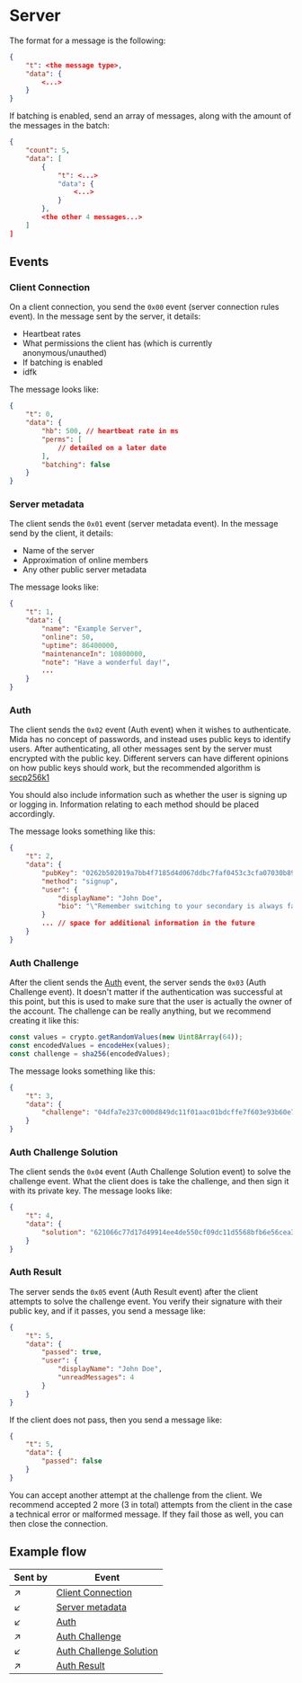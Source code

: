 # Server
The format for a message is the following:
```json
{
	"t": <the message type>,
	"data": {
		<...>
	}
}
```

If batching is enabled, send an array of messages, along with the amount of the messages in the batch:
```json
{
	"count": 5,
	"data": [
		{
			"t": <...>
			"data": {
				<...>
			}
		},
		<the other 4 messages...>
	]
]
```

## Events

### Client Connection

On a client connection, you send the `0x00` event (server connection rules event). In the message sent by the server, it details:

* Heartbeat rates
* What permissions the client has (which is currently anonymous/unauthed)
* If batching is enabled
* idfk

The message looks like:

```json
{
	"t": 0,
	"data": {
		"hb": 500, // heartbeat rate in ms
		"perms": [
			// detailed on a later date
		],
		"batching": false
	}
}
```

### Server metadata

The client sends the `0x01` event (server metadata event). In the message send by the client, it details:

* Name of the server
* Approximation of online members
* Any other public server metadata

The message looks like:

```json
{
	"t": 1,
	"data": {
		"name": "Example Server",
		"online": 50,
		"uptime": 86400000,
		"maintenanceIn": 10800000,
		"note": "Have a wonderful day!",
		...
	}
}
```

### Auth 

The client sends the `0x02` event (Auth event) when it wishes to authenticate. Mida has no concept of passwords, and instead uses public keys to identify users. After authenticating, all other messages sent by the server must encrypted with the public key. Different servers can have different opinions on how public keys should work, but the recommended algorithm is [secp256k1](https://www.nervos.org/knowledge-base/secp256k1_a_key%20algorithm_(explainCKBot))

You should also include information such as whether the user is signing up or logging in. Information relating to each method should be placed accordingly.

The message looks something like this:

```json
{
	"t": 2,
	"data": {
		"pubKey": "0262b502019a7bb4f7185d4d067ddbc7faf0453c3cfa07030b89edbbcccc6f5923", // example public key
		"method": "signup",
		"user": {
			"displayName": "John Doe",
			"bio": "\"Remember switching to your secondary is always faster than reloading\""
		}
		... // space for additional information in the future
	}
}
```

### Auth Challenge

After the client sends the [Auth](Server.md#Auth) event, the server sends the `0x03` (Auth Challenge event). It doesn't matter if the authentication was successful at this point, but this is used to make sure that the user is actually the owner of the account. The challenge can be really anything, but we recommend creating it like this:

```ts
const values = crypto.getRandomValues(new Uint8Array(64));
const encodedValues = encodeHex(values);
const challenge = sha256(encodedValues);
```

The message looks something like this:

```json
{
	"t": 3,
	"data": {
		"challenge": "04dfa7e237c000d849dc11f01aac01bdcffe7f603e93b60e7c9e85cca3ddd4e3"
	}
}
```

### Auth Challenge Solution

The client sends the `0x04` event (Auth Challenge Solution event) to solve the challenge event. What the client does is take the challenge, and then sign it with its private key. The message looks like:

```json
{
	"t": 4,
	"data": {
		"solution": "621066c77d17d49914ee4de550cf09dc11d5568bfb6e56cea3c457936ca80fd14825dc9e2ed3757afc7fbc52e4f49e2017c58606e4bdcbff77058ee083b01c97"
	}
}
```

### Auth Result

The server sends the `0x05` event (Auth Result event) after the client attempts to solve the challenge event. You verify their signature with their public key, and if it passes, you send a message like:

```json
{
	"t": 5,
	"data": {
		"passed": true,
		"user": {
			"displayName": "John Doe",
			"unreadMessages": 4
		}
	}
}
```

If the client does not pass, then you send a message like:

```json
{
	"t": 5,
	"data": {
		"passed": false
	}
}
```

You can accept another attempt at the challenge from the client. We recommend accepted 2 more (3 in total) attempts from the client in the case a technical error or malformed message. If they fail those as well, you can then close the connection.
## Example flow

| Sent by    | Event                   |
| ---------- | ----------------------- |
| ↗          | [Client Connection](Server.md#client-connection)       |
| ↙          | [Server metadata](Server.md#server-metadata)         |
| ↙          | [Auth](Server.md#auth)                    |
| ↗          | [Auth Challenge](Server.md#Auth-Challenge)          |
| ↙          | [Auth Challenge Solution](Server.md#Auth-Challenge-Solution) |
| ↗          | [Auth Result](Server.md#Auth-Result)             |



